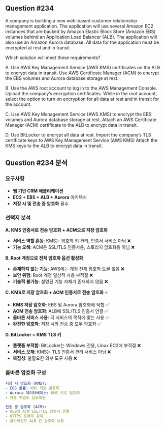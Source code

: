 ## Question #234
A company is building a new web-based customer relationship management application. 
The application will use several Amazon EC2 instances that are backed by Amazon Elastic Block Store (Amazon EBS) volumes behind an Application Load Balancer (ALB). 
The application will also use an Amazon Aurora database. 
All data for the application must be encrypted at rest and in transit.

Which solution will meet these requirements?

A. Use AWS Key Management Service (AWS KMS) certificates on the ALB to encrypt data in transit. Use AWS Certificate Manager (ACM) to encrypt the EBS volumes and Aurora database storage at rest.

B. Use the AWS root account to log in to the AWS Management Console. Upload the company’s encryption certificates. While in the root account, select the option to turn on encryption for all data at rest and in transit for the account.

C. Use AWS Key Management Service (AWS KMS) to encrypt the EBS volumes and Aurora database storage at rest. Attach an AWS Certificate Manager (ACM) certificate to the ALB to encrypt data in transit.

D. Use BitLocker to encrypt all data at rest. Import the company’s TLS certificate keys to AWS Key Management Service (AWS KMS) Attach the KMS keys to the ALB to encrypt data in transit.

## Question #234 분석

### 요구사항
- **웹 기반 CRM 애플리케이션**
- **EC2 + EBS + ALB + Aurora** 아키텍처
- **저장 시 및 전송 중 암호화** 필수

### 선택지 분석

**A. KMS 인증서로 전송 암호화 + ACM으로 저장 암호화**
- **서비스 역할 혼동**: KMS는 암호화 키 관리, 인증서 서비스 아님 ❌
- **기능 오해**: ACM은 SSL/TLS 인증서용, 스토리지 암호화용 아님 ❌

**B. Root 계정으로 전체 암호화 옵션 활성화**
- **존재하지 않는 기능**: AWS에는 계정 전체 암호화 토글 없음 ❌
- **보안 위험**: Root 계정 일상적 사용 부적절 ❌
- **기술적 불가능**: 설명된 기능 자체가 존재하지 않음 ❌

**C. KMS로 저장 암호화 + ACM 인증서로 전송 암호화** ⭐
- **KMS 저장 암호화**: EBS 및 Aurora 암호화에 적합 ✅
- **ACM 전송 암호화**: ALB에 SSL/TLS 인증서 연결 ✅
- **올바른 서비스 사용**: 각 서비스의 목적에 맞는 사용 ✅
- **완전한 암호화**: 저장 시와 전송 중 모두 암호화 ✅

**D. BitLocker + KMS TLS 키**
- **플랫폼 부적합**: BitLocker는 Windows 전용, Linux EC2에 부적절 ❌
- **서비스 오해**: KMS는 TLS 인증서 관리 서비스 아님 ❌
- **복잡성**: 불필요한 외부 도구 사용 ❌

### 올바른 암호화 구성

```yaml
저장 시 암호화 (KMS):
- EBS 볼륨: KMS 키로 암호화
- Aurora 데이터베이스: KMS 키로 암호화
- 자동 백업도 암호화됨

전송 중 암호화 (ACM):
- ALB에 ACM SSL/TLS 인증서 연결
- HTTPS 트래픽 강제
- 클라이언트-ALB 간 암호화 보장
```
